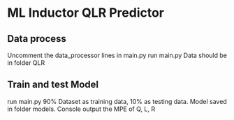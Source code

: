 # ML Inductor QLR Predictor

## Data process
Uncomment the data_processor lines in main.py
run main.py
Data should be in folder QLR

## Train and test Model
run main.py
90% Dataset as training data, 10% as testing data.
Model saved in folder models.
Console output the MPE of Q, L, R

